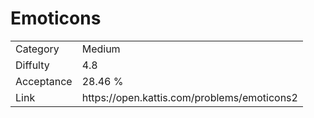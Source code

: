 # Emoticons

<table>
    <tr>
        <td>Category</td>
        <td>Medium</td>
    </tr>
    <tr>
        <td>Diffulty</td>
        <td>4.8</td>
    </tr>
    <tr>
        <td>Acceptance</td>
        <td>28.46 %</td>
    </tr>
    <tr>
        <td>Link</td>
        <td>https://open.kattis.com/problems/emoticons2</td>
    </tr>
</table>